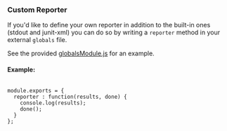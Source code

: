 ### Custom Reporter

If you'd like to define your own reporter in addition to the built-in ones (stdout and junit-xml) you can do so by writing a `reporter` method in your external `globals` file.

See the provided [globalsModule.js](https://github.com/beatfactor/nightwatch/blob/master/examples/globalsModule.js) for an example.

#### Example:
<div class="sample-test">
<pre><code class="language-javascript">
module.exports = {
  reporter : function(results, done) {
    console.log(results);
    done();
  }
};</code></pre>
</div>